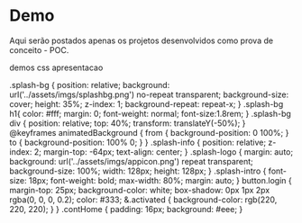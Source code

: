 # Demo

Aqui serão postados apenas os projetos desenvolvidos como prova de conceito - POC.

demos css apresentacao

.splash-bg {
    position: relative;
    background: url('../assets/imgs/splashbg.png') no-repeat transparent;
    background-size: cover;
    height: 35%;
    z-index: 1;
    background-repeat: repeat-x;
}
.splash-bg h1{
    color: #fff;
    margin: 0;
    font-weight: normal;
    font-size:1.8rem;
}
.splash-bg div {
    position: relative;
    top: 40%;
    transform: translateY(-50%);
}
@keyframes animatedBackground {
    from {
        background-position: 0 100%;
   }
    to {
        background-position: 100% 0;
   }
}
.splash-info {
    position: relative;
    z-index: 2;
    margin-top: -64px;
    text-align: center;
}
.splash-logo {
    margin: auto;
    background: url('../assets/imgs/appicon.png') repeat transparent;
    background-size: 100%;
    width: 128px;
    height: 128px;
}
.splash-intro {
    font-size: 18px;
    font-weight: bold;
    max-width: 80%;
    margin: auto;
}
button.login {
    margin-top: 25px;
    background-color: white;
    box-shadow: 0px 1px 2px rgba(0, 0, 0, 0.2);
    color: #333;
    &.activated {
       background-color: rgb(220, 220, 220);
   }
}
.contHome {
    padding: 16px;
    background: #eee;
}
